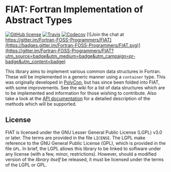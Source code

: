 # FIAT: Fortran Implementation of Abstract Types

[![GitHub license](https://img.shields.io/badge/license-LGPL_v3-blue.svg)](./LICENSE)
[![Travis](https://img.shields.io/travis/Fortran-FOSS-Programmers/FIAT/master.svg)](https://travis-ci.org/Fortran-FOSS-Programmers/FIAT)
[![Codecov](https://img.shields.io/codecov/c/github/Fortran-FOSS-Programmers/FIAT.svg)](https://codecov.io/github/Fortran-FOSS-Programmers/FIAT?branch=master)
[![Join the chat at https://gitter.im/Fortran-FOSS-Programmers/FIAT](https://badges.gitter.im/Fortran-FOSS-Programmers/FIAT.svg)](https://gitter.im/Fortran-FOSS-Programmers/FIAT?utm_source=badge&utm_medium=badge&utm_campaign=pr-badge&utm_content=badge)

This library aims to implement various common data structures
in Fortran.
These will be implemented in a generic manner using a `container` type. This
was originally developed in [PolyCon](https://github.com/cmacmackin/PolyCon),
but has since been folded into FIAT, with some improvements. See the
wiki for a list of data structures which are to be implemented and information
for those wishing to contribute. Also take a look at the
[API documentation](http://fortran-foss-programmers.github.io/FIAT/)
for a detailed description of the methods which will be supported.


## License
FIAT is licensed under the GNU Lesser General Public License (LGPL) v3.0 or
later. The terms are provided in the file `LICENSE`. The LGPL make reference
to the GNU General Public License (GPL), which is provided in the file `GPL`.
In brief, the LGPL allows this library to be linked to software under any
license (with a few, minor, restrictions). However, should a modified version
of the _library itself_ be released, it must be licensed under the terms of
the LGPL or GPL.
